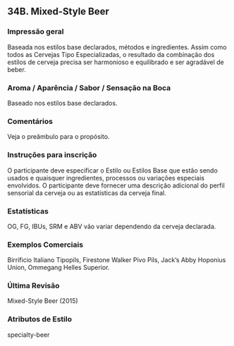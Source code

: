 ## 34B. Mixed-Style Beer

### Impressão geral

Baseada nos estilos base declarados, métodos e ingredientes. Assim como todos as Cervejas Tipo Especializadas, o resultado da combinação dos estilos de cerveja precisa ser harmonioso e equilibrado e ser agradável de beber.

### Aroma / Aparência / Sabor / Sensação na Boca

Baseado nos estilos base declarados.

### Comentários

Veja o preâmbulo para o propósito.

### Instruções para inscrição

O participante deve especificar o Estilo ou Estilos Base que estão sendo usados e quaisquer ingredientes, processos ou variações especiais envolvidos. O participante deve fornecer uma descrição adicional do perfil sensorial da cerveja ou as estatísticas da cerveja final.

### Estatísticas

OG, FG, IBUs, SRM e ABV vão variar dependendo da cerveja declarada.

### Exemplos Comerciais

Birrificio Italiano Tipopils, Firestone Walker Pivo Pils, Jack’s Abby Hoponius Union, Ommegang Helles Superior.

### Última Revisão

Mixed-Style Beer (2015)

### Atributos de Estilo

specialty-beer
